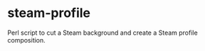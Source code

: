 steam-profile
=============

Perl script to cut a Steam background and create a Steam profile composition.
